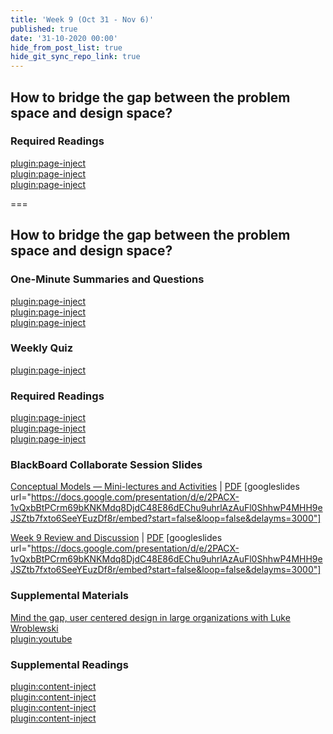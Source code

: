```yaml
---
title: 'Week 9 (Oct 31 - Nov 6)'
published: true
date: '31-10-2020 00:00'
hide_from_post_list: true
hide_git_sync_repo_link: true
---
```


## How to bridge the gap between the problem space and design space?

### Required Readings  
[plugin:page-inject](../../weekly-readings/week-09-1?template=partials/embedlycardlinkonly)  
[plugin:page-inject](../../weekly-readings/week-09-2?template=partials/embedlycardlinkonly)  
[plugin:page-inject](../../weekly-readings/week-09-3?template=partials/embedlycardlinkonly)  

===

## **How to bridge the gap between the problem space and design space?**

### One-Minute Summaries and Questions  
[plugin:page-inject](../../canvaslms-assignments/one-minute-summaries/week-09-1)  
[plugin:page-inject](../../canvaslms-assignments/one-minute-summaries/week-09-2)  
[plugin:page-inject](../../canvaslms-assignments/one-minute-summaries/week-09-3)  

### Weekly Quiz
[plugin:page-inject](../../canvaslms-assignments/weekly-review-quizzes/week-09)  

### Required Readings  
[plugin:page-inject](../../weekly-readings/week-09-1?template=partials/embedlycardlinkonly)  
[plugin:page-inject](../../weekly-readings/week-09-2?template=partials/embedlycardlinkonly)  
[plugin:page-inject](../../weekly-readings/week-09-3?template=partials/embedlycardlinkonly)  

### BlackBoard Collaborate Session Slides
[Conceptual Models — Mini-lectures and Activities](https://docs.google.com/presentation/d/e/2PACX-1vQxbBtPCrm69bKNKMdq8DjdC48E86dEChu9uhrlAzAuFl0ShhwP4MHH9eJSZtb7fxto6SeeYEuzDf8r/pub?start=false&loop=false&delayms=3000)  | [PDF](https://canvas.sfu.ca/courses/56304/files/folder/Downloads/Slides%20PDFs/Mini-Lectures%20and%20Activities/Week-09)
[googleslides url="https://docs.google.com/presentation/d/e/2PACX-1vQxbBtPCrm69bKNKMdq8DjdC48E86dEChu9uhrlAzAuFl0ShhwP4MHH9eJSZtb7fxto6SeeYEuzDf8r/embed?start=false&loop=false&delayms=3000"]

[Week 9 Review and Discussion](https://docs.google.com/presentation/d/e/2PACX-1vQxbBtPCrm69bKNKMdq8DjdC48E86dEChu9uhrlAzAuFl0ShhwP4MHH9eJSZtb7fxto6SeeYEuzDf8r/pub?start=false&loop=false&delayms=3000)  | [PDF](https://canvas.sfu.ca/courses/56304/files/folder/Downloads/Slides%20PDFs/Review%20and%20Discussion/Week-09)
[googleslides url="https://docs.google.com/presentation/d/e/2PACX-1vQxbBtPCrm69bKNKMdq8DjdC48E86dEChu9uhrlAzAuFl0ShhwP4MHH9eJSZtb7fxto6SeeYEuzDf8r/embed?start=false&loop=false&delayms=3000"]

### Supplemental Materials  
[Mind the gap, user centered design in large organizations with Luke Wroblewski](https://www.youtube.com/watch?v=mAiNdU1go1A)  
[plugin:youtube](https://www.youtube.com/watch?v=mAiNdU1go1A)

### Supplemental Readings  
[plugin:content-inject](../../ux-techniques-guide/how-to-bridge-the-gap-between-the-problem-space-and-design-space/cognitive-psychology)  
[plugin:content-inject](../../ux-techniques-guide/how-to-bridge-the-gap-between-the-problem-space-and-design-space/conceptual-models)   
[plugin:content-inject](../../ux-techniques-guide/how-to-bridge-the-gap-between-the-problem-space-and-design-space/emotional-design)   
[plugin:content-inject](../../ux-techniques-guide/how-to-bridge-the-gap-between-the-problem-space-and-design-space/inclusive-design)   
